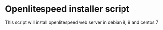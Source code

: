 # Openlitespeed installer script
This script will install openlitespeed web server in debian 8, 9 and centos 7
